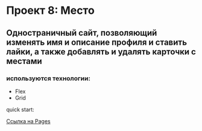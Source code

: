 # Проект 8: Место

## Одностраничный сайт, позволяющий изменять имя и описание профиля и ставить лайки, а также добавлять и удалять карточки с местами

### используются технологии:

* Flex
* Grid

quick start:
<npm install>
<npm run dev>

[Ссылка на Pages](https://dmitry-filippov.github.io/mesto/)

